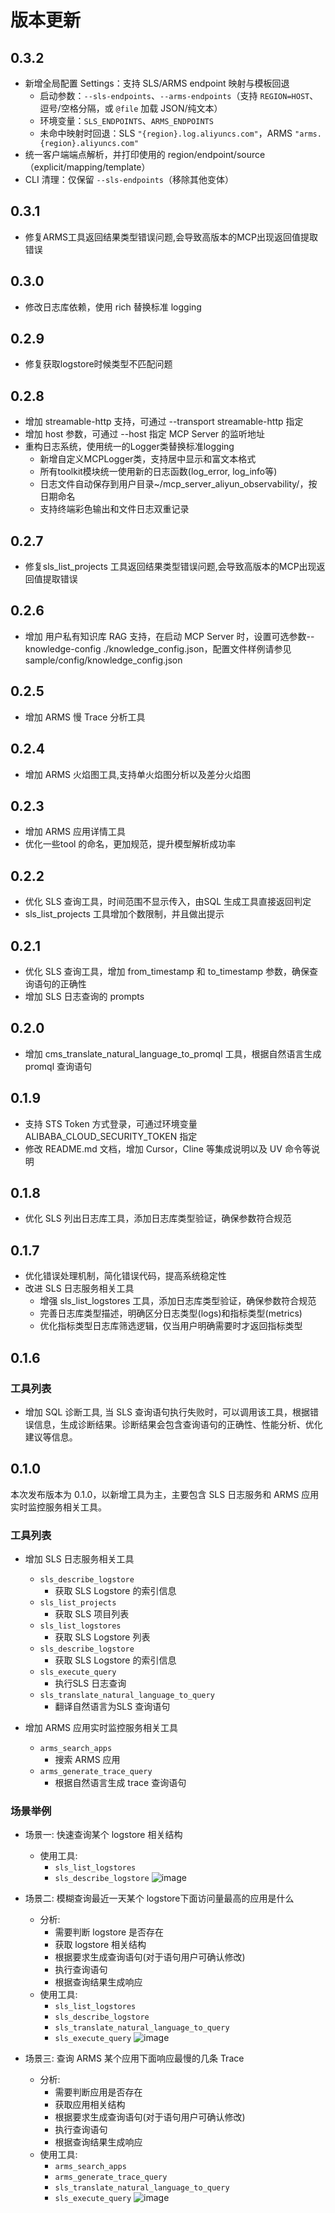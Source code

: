 # 版本更新

## 0.3.2
- 新增全局配置 Settings：支持 SLS/ARMS endpoint 映射与模板回退
  - 启动参数：`--sls-endpoints`、`--arms-endpoints`（支持 `REGION=HOST`、逗号/空格分隔，或 `@file` 加载 JSON/纯文本）
  - 环境变量：`SLS_ENDPOINTS`、`ARMS_ENDPOINTS`
  - 未命中映射时回退：SLS `"{region}.log.aliyuncs.com"`，ARMS `"arms.{region}.aliyuncs.com"`
- 统一客户端端点解析，并打印使用的 region/endpoint/source（explicit/mapping/template）
- CLI 清理：仅保留 `--sls-endpoints`（移除其他变体）

## 0.3.1
- 修复ARMS工具返回结果类型错误问题,会导致高版本的MCP出现返回值提取错误

## 0.3.0
- 修改日志库依赖，使用 rich 替换标准 logging

## 0.2.9
- 修复获取logstore时候类型不匹配问题
## 0.2.8
- 增加 streamable-http 支持，可通过 --transport streamable-http 指定
- 增加 host 参数，可通过 --host 指定 MCP Server 的监听地址
- 重构日志系统，使用统一的Logger类替换标准logging
  - 新增自定义MCPLogger类，支持居中显示和富文本格式
  - 所有toolkit模块统一使用新的日志函数(log_error, log_info等)
  - 日志文件自动保存到用户目录~/mcp_server_aliyun_observability/，按日期命名
  - 支持终端彩色输出和文件日志双重记录

## 0.2.7
- 修复sls_list_projects 工具返回结果类型错误问题,会导致高版本的MCP出现返回值提取错误

## 0.2.6
- 增加 用户私有知识库 RAG 支持，在启动 MCP Server 时，设置可选参数--knowledge-config ./knowledge_config.json，配置文件样例请参见sample/config/knowledge_config.json

## 0.2.5
- 增加 ARMS 慢 Trace 分析工具

## 0.2.4
- 增加 ARMS 火焰图工具,支持单火焰图分析以及差分火焰图

## 0.2.3
- 增加 ARMS 应用详情工具
- 优化一些tool 的命名，更加规范，提升模型解析成功率

## 0.2.2
- 优化 SLS 查询工具，时间范围不显示传入，由SQL 生成工具直接返回判定
- sls_list_projects 工具增加个数限制，并且做出提示

## 0.2.1
- 优化 SLS 查询工具，增加 from_timestamp 和 to_timestamp 参数，确保查询语句的正确性
- 增加 SLS 日志查询的 prompts

## 0.2.0
- 增加 cms_translate_natural_language_to_promql 工具，根据自然语言生成 promql 查询语句

## 0.1.9
- 支持 STS Token 方式登录，可通过环境变量ALIBABA_CLOUD_SECURITY_TOKEN 指定
- 修改 README.md 文档，增加 Cursor，Cline 等集成说明以及 UV 命令等说明

## 0.1.8
- 优化 SLS 列出日志库工具，添加日志库类型验证，确保参数符合规范


## 0.1.7
- 优化错误处理机制，简化错误代码，提高系统稳定性
- 改进 SLS 日志服务相关工具
    - 增强 sls_list_logstores 工具，添加日志库类型验证，确保参数符合规范
    - 完善日志库类型描述，明确区分日志类型(logs)和指标类型(metrics)
    - 优化指标类型日志库筛选逻辑，仅当用户明确需要时才返回指标类型

## 0.1.6
### 工具列表
- 增加 SQL 诊断工具, 当 SLS 查询语句执行失败时，可以调用该工具，根据错误信息，生成诊断结果。诊断结果会包含查询语句的正确性、性能分析、优化建议等信息。


## 0.1.0
本次发布版本为 0.1.0，以新增工具为主，主要包含 SLS 日志服务和 ARMS 应用实时监控服务相关工具。


### 工具列表

- 增加 SLS 日志服务相关工具
    - `sls_describe_logstore`
        - 获取 SLS Logstore 的索引信息
    - `sls_list_projects`
        - 获取 SLS 项目列表
    - `sls_list_logstores`
        - 获取 SLS Logstore 列表
    - `sls_describe_logstore`
        - 获取 SLS Logstore 的索引信息
    - `sls_execute_query`
        - 执行SLS 日志查询
    - `sls_translate_natural_language_to_query`
        - 翻译自然语言为SLS 查询语句

- 增加 ARMS 应用实时监控服务相关工具
    - `arms_search_apps`
        - 搜索 ARMS 应用
    - `arms_generate_trace_query`
        - 根据自然语言生成 trace 查询语句

### 场景举例

- 场景一: 快速查询某个 logstore 相关结构
    - 使用工具:
        - `sls_list_logstores`
        - `sls_describe_logstore`
    ![image](./images/search_log_store.png)


- 场景二: 模糊查询最近一天某个 logstore下面访问量最高的应用是什么
    - 分析:
        - 需要判断 logstore 是否存在
        - 获取 logstore 相关结构
        - 根据要求生成查询语句(对于语句用户可确认修改)
        - 执行查询语句
        - 根据查询结果生成响应
    - 使用工具:
        - `sls_list_logstores`
        - `sls_describe_logstore`
        - `sls_translate_natural_language_to_query`
        - `sls_execute_query`
    ![image](./images/fuzzy_search_and_get_logs.png)

    
- 场景三: 查询 ARMS 某个应用下面响应最慢的几条 Trace
    - 分析:
        - 需要判断应用是否存在
        - 获取应用相关结构
        - 根据要求生成查询语句(对于语句用户可确认修改)
        - 执行查询语句
        - 根据查询结果生成响应
    - 使用工具:
        - `arms_search_apps`
        - `arms_generate_trace_query`
        - `sls_translate_natural_language_to_query`
        - `sls_execute_query`
    ![image](./images/find_slowest_trace.png)
